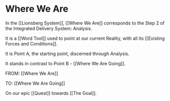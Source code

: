 # Where We Are
In the [[Lionsberg System]], [[Where We Are]] corresponds to the Step 2 of the Integrated Delivery System: Analysis. 

It is a [[Word Tool]] used to point at our current Reality, with all its [[Existing Forces and Conditions]]. 

It is Point A, the starting point, discerned through Analysis. 

It stands in contrast to Point B - [[Where We Are Going]]. 

FROM: [[Where We Are]]

TO: [[Where We Are Going]]

On our epic [[Quest]] towards [[The Goal]]. 
